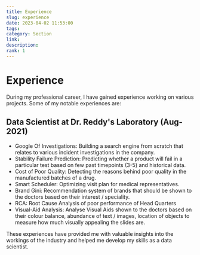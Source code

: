 ```yaml
---
title: Experience
slug: experience
date: 2023-04-02 11:53:00
tags:
category: Section
link:
description:
rank: 1
---
```


# Experience

During my professional career, I have gained experience working on various projects. Some of my notable experiences are:

## Data Scientist at Dr. Reddy's Laboratory (Aug-2021)

- Google Of Investigations: Building a search engine from scratch that relates to various incident investigations in the company.
- Stability Failure Prediction: Predicting whether a product will fail in a particular test based on few past timepoints (3-5) and historical data.
- Cost of Poor Quality: Detecting the reasons behind poor quality in the manufactured batches of a drug.
- Smart Scheduler: Optimizing visit plan for medical representatives.
- Brand Gini: Recommendation system of brands that should be shown to the doctors based on their interest / speciality.
- RCA: Root Cause Analysis of poor performance of Head Quarters
- Visual-Aid Analysis: Analyse Visual Aids shown to the doctors based on their colour balance, abundance of text / images, location of objects to measure how much visually appealing the slides are.

These experiences have provided me with valuable insights into the workings of the industry and helped me develop my skills as a data scientist.
